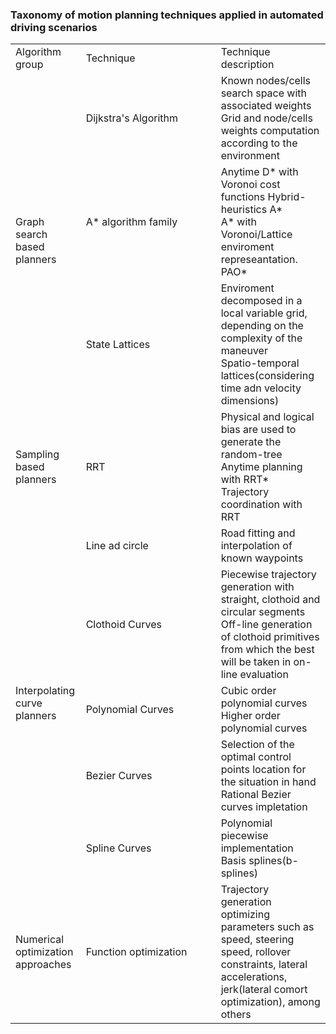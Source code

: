### Taxonomy of motion planning techniques applied in automated driving scenarios
<table>
    <tr>
        <td>Algorithm group</td>
        <td width="200">Technique</td>
        <td>Technique description</td>
    </tr>
    <tr>
        <td rowspan="3">Graph search based planners</td>
        <td>Dijkstra's Algorithm</td>
        <td>
            Known nodes/cells search space with associated weights<br/>
            Grid and node/cells weights computation according to the environment
        </td>
    </tr>
    <tr>
        <td>A* algorithm family</td>
        <td>
            Anytime D* with Voronoi cost functions Hybrid-heuristics A*<br/>
            A* with Voronoi/Lattice enviroment represeantation. PAO*
        </td>
    </tr>
    <tr>
        <td>State Lattices</td>
        <td>
            Enviroment decomposed in a local variable grid, depending on the complexity of the maneuver<br/>
            Spatio-temporal lattices(considering time adn velocity dimensions)
        </td>
    </tr>
    <tr>
        <td>Sampling based planners</td>
        <td>RRT</td>
        <td>
            Physical and logical bias are used to generate the random-tree<br/>
            Anytime planning with RRT*<br/>
            Trajectory coordination with RRT
        </td>
    </tr>
    <tr>
        <td rowspan="5">Interpolating curve planners</td>
        <td>Line ad circle</td>
        <td>Road fitting and interpolation of known waypoints</td>
    </tr>
    <tr>
        <td>Clothoid Curves</td>
        <td>
            Piecewise trajectory generation with straight, clothoid and circular segments<br/>
            Off-line generation of clothoid primitives from which the best will be taken in on-line evaluation
        </td>
    </tr>
    <tr>
        <td>Polynomial Curves</td>
        <td>
            Cubic order polynomial curves<br/>
            Higher order polynomial curves
        </td>
    </tr>
    <tr>
        <td>Bezier Curves</td>
        <td>
            Selection of the optimal control points location for the situation in hand<br/>
            Rational Bezier curves impletation
        </td>
    </tr>
    <tr>
        <td>Spline Curves</td>
        <td>Polynomial piecewise implementation Basis splines(b-splines)</td>
    </tr>
    <tr>
        <td>Numerical optimization approaches</td>
        <td>Function optimization</td>
        <td>
            Trajectory generation optimizing parameters such as speed, steering speed, rollover constraints, lateral accelerations, jerk(lateral comort optimization), among others
        </td>
    </tr>
</table>
